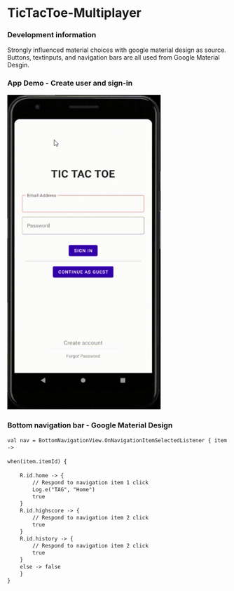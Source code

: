 # TicTacToe-Multiplayer

### Development information
Strongly influenced material choices with google material design as source. Buttons, textinputs, and navigation bars are all used from Google Material Desgin.

### App Demo - Create user and sign-in 
<img src="https://github.com/roofloop/TicTacToe-Multiplayer/blob/master/gif/TicTacToe_LogIn.gif" alt="screenshot" width="350"/>


### Bottom navigation bar - Google Material Design

    val nav = BottomNavigationView.OnNavigationItemSelectedListener { item ->

    when(item.itemId) {

        R.id.home -> {
            // Respond to navigation item 1 click
            Log.e("TAG", "Home")
            true
        }
        R.id.highscore -> {
            // Respond to navigation item 2 click
            true
        }
        R.id.history -> {
            // Respond to navigation item 2 click
            true
        }
        else -> false
        }
    }




